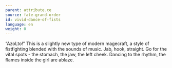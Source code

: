 ```yaml
---
parent: attribute.ce
source: fate-grand-order
id: vivid-dance-of-fists
language: en
weight: 0
---
```


“AzoLto!”
This is a slightly new type of modern magecraft, a style of fistfighting blended with the sounds of music.
Jab, hook, straight.
Go for the vital spots - the stomach, the jaw, the left cheek.
Dancing to the rhythm, the flames inside the girl are ablaze.
